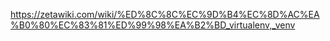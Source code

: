 https://zetawiki.com/wiki/%ED%8C%8C%EC%9D%B4%EC%8D%AC%EA%B0%80%EC%83%81%ED%99%98%EA%B2%BD_virtualenv,_venv
